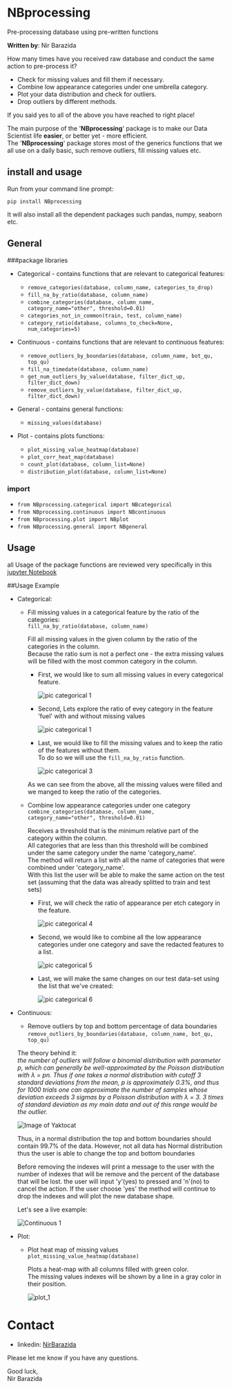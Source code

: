 # NBprocessing 

Pre-processing database using pre-written functions

**Written by**: Nir Barazida


How many times have you received raw database and conduct the same action to pre-process it?
 - Check for missing values and fill them if necessary.
 - Combine low appearance categories under one umbrella category. 
 - Plot your data distribution and check for outliers.
 - Drop outliers by different methods.
 
 If you said yes to all of the above you have reached to right place!
 
The main purpose of the '**NBprocessing**' package is to make our Data Scientist life **easier**, or better yet - more efficient.\
The '**NBprocessing**' package stores most of the generics functions that we all use on a daily basic, such remove outliers, fill missing values etc.

## install and usage

Run from your command line prompt:
 
`pip install NBprocessing`
 
 It will also install all the dependent packages such pandas, numpy, seaborn etc.

## General

###package libraries
- Categorical - contains functions that are relevant to categorical features:

    - `remove_categories(database, column_name, categories_to_drop)`
    - `fill_na_by_ratio(database, column_name)`
    - `combine_categories(database, column_name, category_name="other", threshold=0.01)`
    - `categories_not_in_common(train, test, column_name)`
    - `category_ratio(database, columns_to_check=None, num_categories=5)` 
    
- Continuous - contains functions that are relevant to continuous features:

    - `remove_outliers_by_boundaries(database, column_name, bot_qu, top_qu)` 
    - `fill_na_timedate(database, column_name)`
    - `get_num_outliers_by_value(database, filter_dict_up, filter_dict_down)`
    - `remove_outliers_by_value(database, filter_dict_up, filter_dict_down)`
    
- General - contains general functions:

    - `missing_values(database)`
    
- Plot - contains plots functions:

    - `plot_missing_value_heatmap(database)`
    - `plot_corr_heat_map(database)`
    - `count_plot(database, column_list=None)`
    - `distribution_plot(database, column_list=None)`

 ### import
- `from NBprocessing.categorical import NBcategorical`
- `from NBprocessing.continuous import NBcontinuous`
- `from NBprocessing.plot import NBplot`
- `from NBprocessing.general import NBgeneral`

## Usage

all Usage of the package functions are reviewed very specifically in this [jupyter Notebook](https://github.com/nirbarazida/NBprocessing/blob/master/documentation/README_Notebook.ipynb) 

##Usage Example

- Categorical:
    - Fill missing values in a categorical feature by the ratio of the categories:\
    `fill_na_by_ratio(database, column_name)`
    
        Fill all missing values in the given column by the ratio of the categories in the column.\
        Because the ratio sum is not a perfect one - the extra missing values will be filled with the most common category in the column.
        
       - First, we would like to sum all missing values in every categorical feature.
       
            ![pic categorical 1](https://github.com/nirbarazida/NBprocessing/blob/master/documentation/readme_figures/categorical_1.png) 
       
       - Second, Lets explore the ratio of evey category in the feature 'fuel' with and without missing values
       
            ![pic categorical 1](https://github.com/nirbarazida/NBprocessing/blob/master/documentation/readme_figures/categorical_2.png) 
       
       - Last, we would like to fill the missing values and to keep the ratio of the features without them.\
       To do so we will use the `fill_na_by_ratio` function.
       
            ![pic categorical 3](https://github.com/nirbarazida/NBprocessing/blob/master/documentation/readme_figures/categorical_3.png)
             
       As we can see from the above, all the missing values were filled and we manged to keep the ratio of the categories.
      
    - Combine low appearance categories under one category\
     `combine_categories(database, column_name, category_name="other", threshold=0.01)`
     
        Receives a threshold that is the minimum relative part of the category within the column.\
        All categories that are less than this threshold will be combined under the same category
        under the name 'category_name'.\
        The method will return a list with all the name of categories that were combined under 'category_name'.\
        With this list the user will be able to make the same action on the test set (assuming that the data
        was already splitted to train and test sets)

       - First, we will check the ratio of appearance per etch category in the feature.
       
            ![pic categorical 4](https://github.com/nirbarazida/NBprocessing/blob/master/documentation/readme_figures/categorical_4.png)
            
       - Second, we would like to combine all the low appearance categories under one category and save the redacted features to a list.
       
            ![pic categorical 5](https://github.com/nirbarazida/NBprocessing/blob/master/documentation/readme_figures/categorical_5.png)
            
       - Last, we will make the same changes on our test data-set using the list that we've created:
       
            ![pic categorical 6](https://github.com/nirbarazida/NBprocessing/blob/master/documentation/readme_figures/categorical_6.png)
                
- Continuous:
    - Remove outliers by top and bottom percentage of data boundaries 
     `remove_outliers_by_boundaries(database, column_name, bot_qu, top_qu)`
    
    The theory behind it:\
        _the number of outliers  will follow a binomial distribution with parameter p, which can generally be
        well-approximated by the Poisson distribution with λ = pn. Thus if one takes a normal distribution with
        cutoff 3 standard deviations from the mean, p is approximately 0.3%, and thus for 1000 trials one can
        approximate the number of samples whose deviation exceeds 3 sigmas by a Poisson distribution with λ = 3.
        3 times of standard deviation as my main data and out of this range would be the outlier._
        
     ![Image of Yaktocat](https://i.stack.imgur.com/AxYue.png)

    Thus, in a normal distribution the top and bottom boundaries should contain 99.7% of the data.
    However, not all data has Normal distribution thus the user is able to change the top and bottom boundaries

    Before removing the indexes will print a message to the user with the number of indexes that
    will be remove and the percent of the database that will be lost.
    the user will input 'y'(yes) to pressed and 'n'(no) to cancel the action.
    If the user choose 'yes' the method will continue to drop the indexes and will
    plot the new database shape.
    
    Let's see a live example:
    
    ![Continuous 1](https://github.com/nirbarazida/NBprocessing/blob/master/documentation/readme_figures/continuous_1.png)
        
- Plot:
    - Plot heat map of missing values
     `plot_missing_value_heatmap(database)`
     
        Plots a heat-map with all columns filled with green color.\
        The missing values indexes will be shown by a line in a gray color in their position.
        
        ![plot_1](https://github.com/nirbarazida/NBprocessing/blob/master/documentation/readme_figures/plot_1.png)
        
# Contact
- linkedin: [NirBarazida](https://www.linkedin.com/in/nir-barazida-08b3111a4/)

Please let me know if you have any questions.

Good luck,\
Nir Barazida